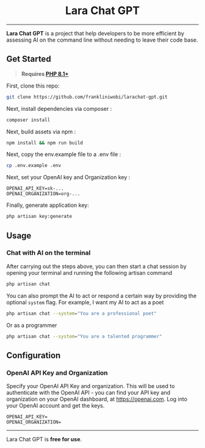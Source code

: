 <h1 align="center">
        Lara Chat GPT
</h1>

------
**Lara Chat GPT** is a project that help developers to be more efficient by assessing AI on the command line without needing to leave their code base.

## Get Started

> **Requires [PHP 8.1+](https://php.net/releases/)**

First, clone this repo:

```bash
git clone https://github.com/frankliniwobi/larachat-gpt.git
```

Next, install dependencies via composer :

```bash
composer install 
```

Next, build assets via npm :

```bash
npm install && npm run build
```

Next, copy the env.example file to a .env file :

```bash
cp .env.example .env
```

Next, set your OpenAI key and Organization key :

```env
OPENAI_API_KEY=sk-...
OPENAI_ORGANIZATION=org-...
```

Finally, generate application key:

```bash
php artisan key:generate
```

## Usage

### Chat with AI on the terminal

After carrying out the steps above, you
can then start a chat session by opening 
your terminal and running the following artisan command

```bash
php artisan chat
```

You can also prompt the AI to act or respond a certain way 
by providing the optional `system` flag. For example, I want my AI 
to act as a poet

```bash
php artisan chat --system="You are a professional poet"
```

Or as a programmer
```bash
php artisan chat --system="You are a talented programmer"
```

## Configuration

### OpenAI API Key and Organization

Specify your OpenAI API Key and organization. This will be
used to authenticate with the OpenAI API - you can find your API key
and organization on your OpenAI dashboard, at https://openai.com. Log into
your OpenAI account and get the keys.

```env
OPENAI_API_KEY=
OPENAI_ORGANIZATION=
```
---

Lara Chat GPT is  **free for use**.
